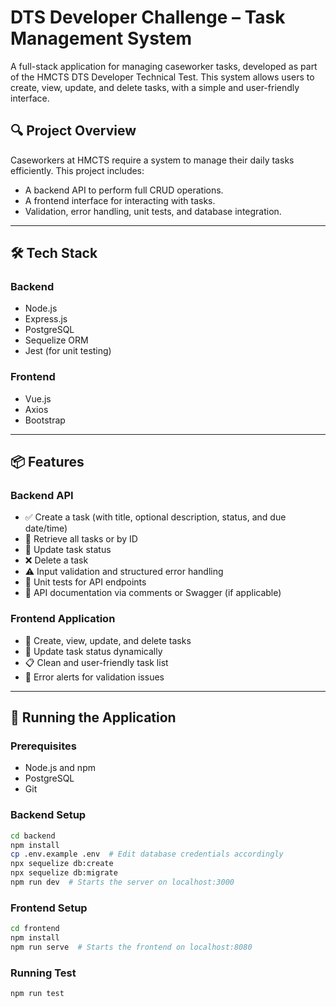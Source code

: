 # DTS Developer Challenge – Task Management System

A full-stack application for managing caseworker tasks, developed as part of the HMCTS DTS Developer Technical Test. This system allows users to create, view, update, and delete tasks, with a simple and user-friendly interface.

## 🔍 Project Overview

Caseworkers at HMCTS require a system to manage their daily tasks efficiently. This project includes:

- A backend API to perform full CRUD operations.
- A frontend interface for interacting with tasks.
- Validation, error handling, unit tests, and database integration.

---

## 🛠️ Tech Stack

### Backend
- Node.js
- Express.js
- PostgreSQL
- Sequelize ORM
- Jest (for unit testing)

### Frontend
- Vue.js
- Axios
- Bootstrap

---

## 📦 Features

### Backend API
- ✅ Create a task (with title, optional description, status, and due date/time)
- 📄 Retrieve all tasks or by ID
- 🔁 Update task status
- ❌ Delete a task
- ⚠️ Input validation and structured error handling
- 🧪 Unit tests for API endpoints
- 📘 API documentation via comments or Swagger (if applicable)

### Frontend Application
- 📝 Create, view, update, and delete tasks
- 🎯 Update task status dynamically
- 📋 Clean and user-friendly task list
- 🚫 Error alerts for validation issues

---

## 🧪 Running the Application

### Prerequisites
- Node.js and npm
- PostgreSQL
- Git

### Backend Setup

```bash
cd backend
npm install
cp .env.example .env  # Edit database credentials accordingly
npx sequelize db:create
npx sequelize db:migrate
npm run dev  # Starts the server on localhost:3000 
```


### Frontend Setup

```bash
cd frontend
npm install
npm run serve  # Starts the frontend on localhost:8080
```

### Running Test
```bash
npm run test
```



